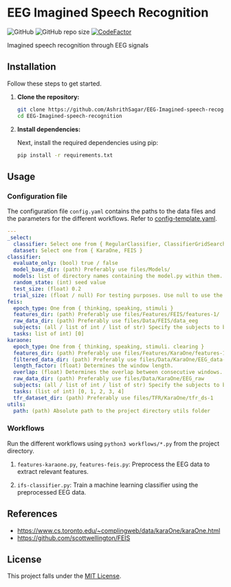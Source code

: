# EEG Imagined Speech Recognition

![GitHub](https://img.shields.io/github/license/AshrithSagar/EEG-Imagined-speech-recognition)
![GitHub repo size](https://img.shields.io/github/repo-size/AshrithSagar/EEG-Imagined-speech-recognition)
[![CodeFactor](https://www.codefactor.io/repository/github/AshrithSagar/EEG-Imagined-speech-recognition/badge)](https://www.codefactor.io/repository/github/AshrithSagar/EEG-Imagined-speech-recognition)

Imagined speech recognition through EEG signals

## Installation

Follow these steps to get started.

1. **Clone the repository:**

   ```bash
   git clone https://github.com/AshrithSagar/EEG-Imagined-speech-recognition.git
   cd EEG-Imagined-speech-recognition
   ```

2. **Install dependencies:**

   Next, install the required dependencies using pip:

   ```bash
   pip install -r requirements.txt
   ```

## Usage

### Configuration file

The configuration file `config.yaml` contains the paths to the data files and the parameters for the different workflows. Refer to [config-template.yaml](config-template.yaml).

```yaml
---
_select:
  classifier: Select one from { RegularClassifier, ClassifierGridSearch, EvaluateClassifier }
  dataset: Select one from { KaraOne, FEIS }
classifier:
  evaluate_only: (bool) true / false
  model_base_dir: (path) Preferably use files/Models/
  models: list of directory names containing the model.py within them. Eg:- [ model-1, model-2, ... ]
  random_state: (int) seed value
  test_size: (float) 0.2
  trial_size: (float / null) For testing purposes. Use null to use the entire dataset, else this is the fraction of the dataset that will be used.
feis:
  epoch_type: One from { thinking, speaking, stimuli }
  features_dir: (path) Preferably use files/Features/FEIS/features-1/
  raw_data_dir: (path) Preferably use files/Data/FEIS/data_eeg
  subjects: (all / list of int / list of str) Specify the subjects to be used. Use 'all' to use all subjects.
  tasks: list of int) [0]
karaone:
  epoch_type: One from { thinking, speaking, stimuli. clearing }
  features_dir: (path) Preferably use files/Features/KaraOne/features-1/
  filtered_data_dir: (path) Preferably use files/Data/KaraOne/EEG_data-1
  length_factor: (float) Determines the window length.
  overlap: (float) Determines the overlap between consecutive windows.
  raw_data_dir: (path) Preferably use files/Data/KaraOne/EEG_raw
  subjects: (all / list of int / list of str) Specify the subjects to be used. Use 'all' to use all subjects.
  tasks: (list of int) [0, 1, 2, 3, 4]
  tfr_dataset_dir: (path) Preferably use files/TFR/KaraOne/tfr_ds-1
utils:
  path: (path) Absolute path to the project directory utils folder
```

### Workflows

Run the different workflows using `python3 workflows/*.py` from the project directory.

1. `features-karaone.py`, `features-feis.py`:
Preprocess the EEG data to extract relevant features.

1. `ifs-classifier.py`:
Train a machine learning classifier using the preprocessed EEG data.

## References

- <https://www.cs.toronto.edu/~complingweb/data/karaOne/karaOne.html>
- <https://github.com/scottwellington/FEIS>

## License

This project falls under the [MIT License](LICENSE).
